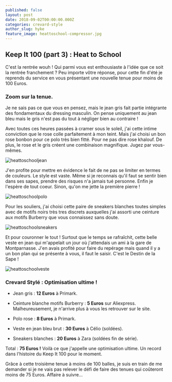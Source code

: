 ```yaml
---
published: false
layout: post
date: 2018-09-02T00:00:00.000Z
categories: crevard-style
author_slug: hyke
feature_image: heattoschool-compressor.jpg
---
```

## Keep It 100 (part 3) : Heat to School


C'est la rentrée wouh ! Qui parmi vous est enthousiaste à l'idée que ce soit la rentrée franchement ? Peu importe vôtre réponse, pour cette fin d'été je reprends du service en vous présentant une nouvelle tenue pour moins de 100 Euros. 

### Zoom sur la tenue.

Je ne sais pas ce que vous en pensez, mais le jean gris fait partie intégrante des fondamentaux du dressing masculin. On pense uniquement au jean bleu mais le gris n'est pas du tout à négliger bien au contraire !

Avec toutes ces heures passées à cramer sous le soleil, j'ai cette intime conviction que le rose colle parfaitement à mon teint. Mais j'ai choisi un bon rose bonbon pour ce polo très bien fitté. Pour ne pas dire rose khalouf. De plus, le rose et le gris créent une combinaison magnifique. Jugez par vous-mêmes. 

![heattoschooljean]({{site.url}}/{{site.baseurl}}img/heattoschooljean.jpg)

J'en profite pour mettre en évidence le fait de ne pas se limiter en termes de couleurs. Le style est vaste. Même si je reconnais qu'il faut se sentir bien dans ses sapes, prendre des risques n'a jamais tué personne. Enfin je l'espère de tout coeur. Sinon, qu'on me jette la première pierre !

![heattoschoolpolo]({{site.url}}/{{site.baseurl}}img/heattoschoolpolo.jpeg)

Pour les souliers, j'ai choisi cette paire de sneakers blanches toutes simples avec de motifs noirs très tres discrets auxquelles j'ai assorti une ceinture aux motifs Burberry que vous connaissez sans doute.

![heattoschoolsneakers]({{site.url}}/{{site.baseurl}}img/heattoschoolsneakers.jpeg)

Et pour couronner le tout ! Surtout que le temps se rafraîchit, cette belle veste en jean qui m'appelait un jour où j'attendais un ami à la gare de Montparnasse. J'en avais profité pour faire du repérage mais quand il y a un bon plan qui se présente à vous, il faut le saisir. C'est le Destin de la Sape !

![heattoschoolveste]({{site.url}}/{{site.baseurl}}img/heattoschoolveste.jpeg)

### Crevard Stylé : Optimisation ultime !

* Jean gris : **12 Euros** à Primark.  

* Ceinture blanche motifs Burberry : **5 Euros** sur Aliexpress. Malheureusement, je n'arrive plus à vous les retrouver sur le site.  

* Polo rose : **8 Euros** à Primark.  

* Veste en jean bleu brut : **30 Euros** à Célio (soldées).  

* Sneakers blanches : **20 Euros** à Zara (soldées fin de série).  

Total : **75 Euros !** Voilà ce que j'appelle une optimisation ultime. Un record dans l'histoire du Keep It 100 pour le moment.  

Grâce à cette troisième tenue à moins de 100 balles, je suis en train de me demander si je ne vais pas relever le défi de faire des tenues qui coûteront moins de 75 Euros. Affaire à suivre...
